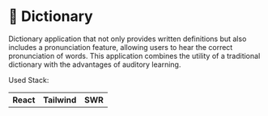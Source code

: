 # 📖 Dictionary
Dictionary application that not only provides written definitions but also includes a pronunciation feature, allowing users to hear the correct pronunciation of words. 
This application combines the utility of a traditional dictionary with the advantages of auditory learning.

Used Stack: 
<table>
  <tr>
    <th>React</th>
    <th>Tailwind</th>
    <th>SWR</th>
  </tr>
</table>
